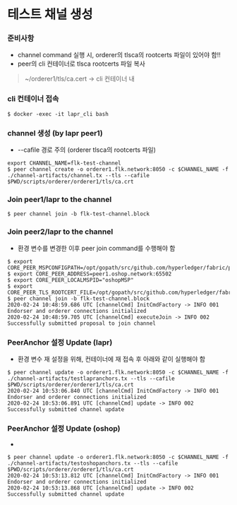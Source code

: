 # 테스트 채널 생성

### 준비사항
- channel command 실행 시, orderer의 tlsca의 rootcerts 파일이 있어야 함!!
- peer의 cli 컨테이너로 tlsca rootcerts 파일 복사

> ~/orderer1/tls/ca.cert -> cli 컨테이너 내

### cli 컨테이너 접속
```
$ docker -exec -it lapr_cli bash
```

### channel 생성 (by lapr peer1)
- --cafile 경로 주의 (orderer tlsca의 rootcerts 파일)
```
export CHANNEL_NAME=flk-test-channel
$ peer channel create -o orderer1.flk.network:8050 -c $CHANNEL_NAME -f ./channel-artifacts/channel.tx --tls --cafile $PWD/scripts/orderer/orderer1/tls/ca.crt
```

### Join peer1/lapr to the channel
```
$ peer channel join -b flk-test-channel.block

```

### Join peer2/lapr to the channel
- 환경 변수를 변경한 이후 peer join command를 수행해야 함
```
$ export CORE_PEER_MSPCONFIGPATH=/opt/gopath/src/github.com/hyperledger/fabric/peer/crypto/oshop/admin1/msp
$ export CORE_PEER_ADDRESS=peer1.oshop.network:65502
$ export CORE_PEER_LOCALMSPID="oshopMSP" 
$ export CORE_PEER_TLS_ROOTCERT_FILE=/opt/gopath/src/github.com/hyperledger/fabric/peer/crypto/oshop/peer1/tls/ca.crt
$ peer channel join -b flk-test-channel.block
2020-02-24 10:48:59.686 UTC [channelCmd] InitCmdFactory -> INFO 001 Endorser and orderer connections initialized
2020-02-24 10:48:59.705 UTC [channelCmd] executeJoin -> INFO 002 Successfully submitted proposal to join channel
```

### PeerAnchor 설정 Update (lapr)
- 환경 변수 재 설정을 위해, 컨테이너에 재 접속 후 아래와 같이 실행해야 함
```
$ peer channel update -o orderer1.flk.network:8050 -c $CHANNEL_NAME -f ./channel-artifacts/testlapranchors.tx --tls --cafile $PWD/scripts/orderer/orderer1/tls/ca.crt
2020-02-24 10:53:06.840 UTC [channelCmd] InitCmdFactory -> INFO 001 Endorser and orderer connections initialized
2020-02-24 10:53:06.891 UTC [channelCmd] update -> INFO 002 Successfully submitted channel update
```

### PeerAnchor 설정 Update (oshop)
-
```
$ peer channel update -o orderer1.flk.network:8050 -c $CHANNEL_NAME -f ./channel-artifacts/testoshopanchors.tx --tls --cafile $PWD/scripts/orderer/orderer1/tls/ca.crt
2020-02-24 10:53:13.812 UTC [channelCmd] InitCmdFactory -> INFO 001 Endorser and orderer connections initialized
2020-02-24 10:53:13.868 UTC [channelCmd] update -> INFO 002 Successfully submitted channel update

```
